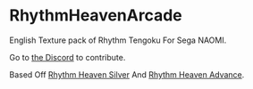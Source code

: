 # RhythmHeavenArcade
English Texture pack of Rhythm Tengoku For Sega NAOMI.

Go to [the Discord](https://discord.gg/PR9eZEWQxP) to contribute.

Based Off [Rhythm Heaven Silver](https://github.com/ShaffySwitcher/RhythmHeavenSilver) And [Rhythm Heaven Advance](https://github.com/ShaffySwitcher/RhythmHeavenAdvance).

